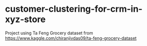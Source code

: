 # customer-clustering-for-crm-in-xyz-store
Project using Ta Feng Grocery dataset from https://www.kaggle.com/chiranjivdas09/ta-feng-grocery-dataset  

